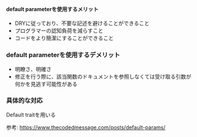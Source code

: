 #### default parameterを使用するメリット
- DRYに従っており、不要な記述を避けることができること
- プログラマーの認知負荷を減らすこと
- コードをより簡潔にすることができること

### default parameterを使用するデメリット
- 明瞭さ、明確さ
- 修正を行う際に、該当関数のドキュメントを参照しなくては受け取る引数が何かを見逃す可能性がある

### 具体的な対応
Default traitを用いる



参考: https://www.thecodedmessage.com/posts/default-params/